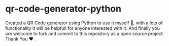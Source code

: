 # qr-code-generator-python
Created a QR Code generator using Python to use it myself 🤤, with a lots of functionality it will be helpfull for anyone interested with it. And finally you are welcome to fork and commit to this repository as a open source project. Thank You ♥ .
